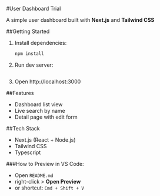 #User Dashboard Trial

A simple user dashboard built with **Next.js** and **Tailwind CSS**

##Getting Started

1. Install dependencies:
    ```bash
    npm install
2. Run dev server:
    ```npm run dev
3. Open http://localhost:3000

##Features
- Dashboard list view
- Live search by name
- Detail page with edit form

##Tech Stack
- Next.js (React + Node.js)
- Tailwind CSS
- Typescript

###How to Preview
in VS Code:
- Open `README.md`
- right-click > **Open Preview**
- or shortcut: `Cmd + Shift + V`